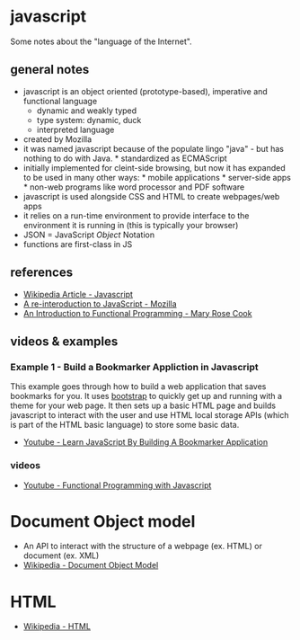 # javascript
Some notes about the "language of the Internet". 

## general notes
* javascript is an object oriented (prototype-based), imperative and functional language
    * dynamic and weakly typed
    * type system: dynamic, duck
    * interpreted language
* created by Mozilla
* it was named javascript because of the populate lingo "java" - but has
    nothing to do with Java.
        * standardized as ECMAScript
* initially implemented for cleint-side browsing, but now it has expanded to be
    used in many other ways:
        * mobile applications
        * server-side apps
        * non-web programs like word processor and PDF software
* javascript is used alongside CSS and HTML to create webpages/web apps
* it relies on a run-time environment to provide interface to the environment it
    is running in (this is typically your browser)
* JSON = JavaScript *Object* Notation
* functions are first-class in JS

## references
* [Wikipedia Article - Javascript](https://en.wikipedia.org/wiki/JavaScript)
* [A re-interoduction to JavaScript - Mozilla](https://developer.mozilla.org/en-US/docs/Web/JavaScript/A_re-introduction_to_JavaScript) 
* [An Introduction to Functional Programming - Mary Rose Cook](https://codewords.recurse.com/issues/one/an-introduction-to-functional-programming)

## videos & examples
### Example 1 - Build a Bookmarker Appliction in Javascript
This example goes through how to build a web application that saves bookmarks
for you. It uses [bootstrap](https://getbootstrap.com/) to quickly get up and
running with a theme for your web page. It then sets up a basic HTML page and
builds javascript to interact with the user and use HTML local storage APIs
(which is part of the HTML basic language) to store some basic data.
* [Youtube - Learn JavaScript By Building A Bookmarker Application](https://www.youtube.com/watch?v=DIVfDZZeGxM)

### videos
* [Youtube - Functional Programming with Javascript](https://www.youtube.com/watch?v=e-5obm1G_FY)

# Document Object model
* An API to interact with the structure of a webpage (ex. HTML) or document (ex. XML)
* [Wikipedia - Document Object Model](https://en.wikipedia.org/wiki/Document_Object_Model)

# HTML
* [Wikipedia - HTML](https://en.wikipedia.org/wiki/HTML)
